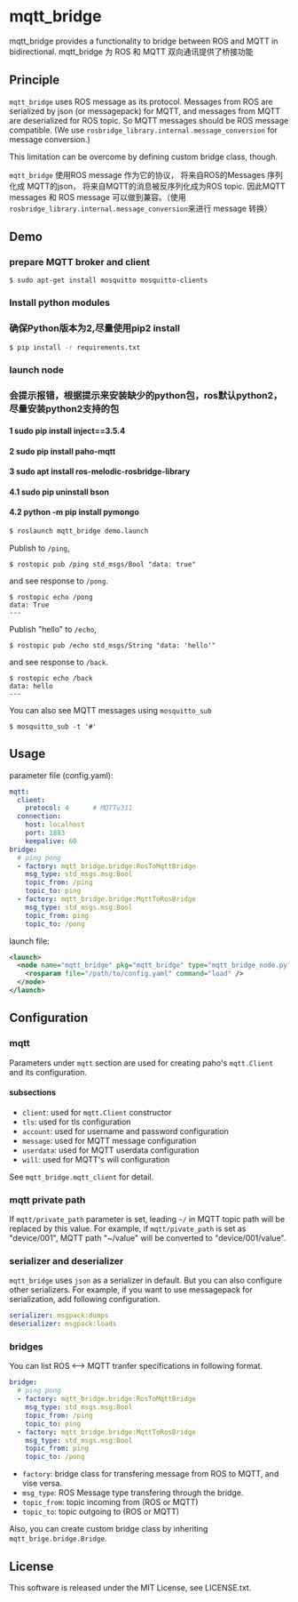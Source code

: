 # mqtt_bridge

mqtt_bridge provides a functionality to bridge between ROS and MQTT in bidirectional.
mqtt_bridge 为 ROS 和 MQTT 双向通讯提供了桥接功能


## Principle

`mqtt_bridge` uses ROS message as its protocol. Messages from ROS are serialized by json (or messagepack) for MQTT, and messages from MQTT are deserialized for ROS topic. So MQTT messages should be ROS message compatible. (We use `rosbridge_library.internal.message_conversion` for message conversion.)

This limitation can be overcome by defining custom bridge class, though.

`mqtt_bridge` 使用ROS message 作为它的协议， 将来自ROS的Messages 序列化成 MQTT的json， 将来自MQTT的消息被反序列化成为ROS topic. 因此MQTT messages 和 ROS message 可以做到兼容。（使用`rosbridge_library.internal.message_conversion`来进行 message 转换）

## Demo

### prepare MQTT broker and client

```
$ sudo apt-get install mosquitto mosquitto-clients
```

### Install python modules
### 确保Python版本为2,尽量使用pip2 install

```bash
$ pip install -r requirements.txt
```

### launch node
### 会提示报错，根据提示来安装缺少的python包，ros默认python2，尽量安装python2支持的包
#### 1 sudo pip install inject==3.5.4
#### 2 sudo pip install paho-mqtt
#### 3 sudo apt install ros-melodic-rosbridge-library
#### 4.1 sudo pip uninstall bson
#### 4.2 python -m pip install pymongo

``` bash
$ roslaunch mqtt_bridge demo.launch
```

Publish to `/ping`,

```
$ rostopic pub /ping std_msgs/Bool "data: true"
```

and see response to `/pong`.

```
$ rostopic echo /pong
data: True
---
```

Publish "hello" to `/echo`,

```
$ rostopic pub /echo std_msgs/String "data: 'hello'"
```

and see response to `/back`.

```
$ rostopic echo /back
data: hello
---
```

You can also see MQTT messages using `mosquitto_sub`

```
$ mosquitto_sub -t '#'
```

## Usage

parameter file (config.yaml):

``` yaml
mqtt:
  client:
    protocol: 4      # MQTTv311
  connection:
    host: localhost
    port: 1883
    keepalive: 60
bridge:
  # ping pong
  - factory: mqtt_bridge.bridge:RosToMqttBridge
    msg_type: std_msgs.msg:Bool
    topic_from: /ping
    topic_to: ping
  - factory: mqtt_bridge.bridge:MqttToRosBridge
    msg_type: std_msgs.msg:Bool
    topic_from: ping
    topic_to: /pong
```

launch file:

``` xml
<launch>
  <node name="mqtt_bridge" pkg="mqtt_bridge" type="mqtt_bridge_node.py" output="screen">
    <rosparam file="/path/to/config.yaml" command="load" />
  </node>
</launch>
```


## Configuration

### mqtt

Parameters under `mqtt` section are used for creating paho's `mqtt.Client` and its configuration.

#### subsections

* `client`: used for `mqtt.Client` constructor
* `tls`: used for tls configuration
* `account`: used for username and password configuration
* `message`: used for MQTT message configuration
* `userdata`: used for MQTT userdata configuration
* `will`: used for MQTT's will configuration

See `mqtt_bridge.mqtt_client` for detail.

### mqtt private path

If `mqtt/private_path` parameter is set, leading `~/` in MQTT topic path will be replaced by this value. For example, if `mqtt/pivate_path` is set as "device/001", MQTT path "~/value" will be converted to "device/001/value".

### serializer and deserializer

`mqtt_bridge` uses `json` as a serializer in default. But you can also configure other serializers. For example, if you want to use messagepack for serialization, add following configuration.

``` yaml
serializer: msgpack:dumps
deserializer: msgpack:loads
```

### bridges

You can list ROS <--> MQTT tranfer specifications in following format.

``` yaml
bridge:
  # ping pong
  - factory: mqtt_bridge.bridge:RosToMqttBridge
    msg_type: std_msgs.msg:Bool
    topic_from: /ping
    topic_to: ping
  - factory: mqtt_bridge.bridge:MqttToRosBridge
    msg_type: std_msgs.msg:Bool
    topic_from: ping
    topic_to: /pong
```

* `factory`: bridge class for transfering message from ROS to MQTT, and vise versa.
* `msg_type`: ROS Message type transfering through the bridge.
* `topic_from`: topic incoming from (ROS or MQTT)
* `topic_to`: topic outgoing to (ROS or MQTT)

Also, you can create custom bridge class by inheriting `mqtt_brige.bridge.Bridge`.


## License

This software is released under the MIT License, see LICENSE.txt.
